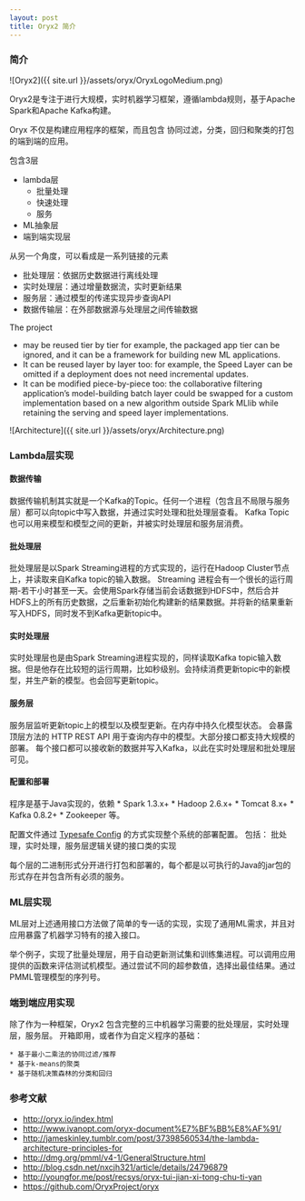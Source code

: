 ```yaml
---
layout: post
title: Oryx2 简介
---
```


<!--  -->
<!--  -->
<!--  _ __    __     __      ____    ___     ___   _____   __  __    ___     -->
<!-- /\`'__\/'__`\ /'__`\   /',__\  / __`\ /' _ `\/\ '__`\/\ \/\ \ /' _ `\   -->
<!-- \ \ \//\  __//\ \L\.\_/\__, `\/\ \L\ \/\ \/\ \ \ \L\ \ \ \_\ \/\ \/\ \  -->
<!--  \ \_\\ \____\ \__/.\_\/\____/\ \____/\ \_\ \_\ \ ,__/\ \____/\ \_\ \_\ -->
<!--   \/_/ \/____/\/__/\/_/\/___/  \/___/  \/_/\/_/\ \ \/  \/___/  \/_/\/_/ -->
<!--                                                 \ \_\                   -->
<!--                                                  \/_/                   -->
<!--  -->

### 简介

![Oryx2]({{ site.url }}/assets/oryx/OryxLogoMedium.png)


Oryx2是专注于进行大规模，实时机器学习框架，遵循lambda规则，基于Apache Spark和Apache Kafka构建。

Oryx 不仅是构建应用程序的框架，而且包含 协同过滤，分类，回归和聚类的打包的端到端的应用。

包含3层
  * lambda层
    * 批量处理
    * 快速处理
    * 服务
  * ML抽象层
  * 端到端实现层

从另一个角度，可以看成是一系列链接的元素
  * 批处理层：依据历史数据进行离线处理
  * 实时处理层：通过增量数据流，实时更新结果
  * 服务层：通过模型的传递实现异步查询API
  * 数据传输层：在外部数据源与处理层之间传输数据

The project
  * may be reused tier by tier for example, the packaged app tier can be ignored, and it can be a framework for building new ML applications.
  * It can be reused layer by layer too: for example, the Speed Layer can be omitted if a deployment does not need incremental updates.
  * It can be modified piece-by-piece too: the collaborative filtering application’s model-building batch layer could be swapped for a custom implementation based on a new algorithm outside Spark MLlib while retaining the serving and speed layer implementations.

![Architecture]({{ site.url }}/assets/oryx/Architecture.png)

### Lambda层实现

#### 数据传输

  数据传输机制其实就是一个Kafka的Topic。任何一个进程（包含且不局限与服务层）都可以向topic中写入数据，并通过实时处理和批处理层查看。
  Kafka Topic也可以用来模型和模型之间的更新，并被实时处理层和服务层消费。

#### 批处理层

  批处理层是以Spark Streaming进程的方式实现的，运行在Hadoop Cluster节点上，并读取来自Kafka topic的输入数据。 Streaming 进程会有一个很长的运行周期-若干小时甚至一天。会使用Spark存储当前会话数据到HDFS中，然后合并HDFS上的所有历史数据，之后重新初始化构建新的结果数据。并将新的结果重新写入HDFS，同时发不到Kafka更新topic中。

#### 实时处理层

  实时处理层也是由Spark Streaming进程实现的，同样读取Kafka topic输入数据。但是他存在比较短的运行周期，比如秒级别。会持续消费更新topic中的新模型，并生产新的模型。也会回写更新topic。

#### 服务层

  服务层监听更新topic上的模型以及模型更新。在内存中持久化模型状态。
  会暴露顶层方法的 HTTP REST API 用于查询内存中的模型。大部分接口都支持大规模的部署。
  每个接口都可以接收新的数据并写入Kafka，以此在实时处理层和批处理层可见。

#### 配置和部署

  程序是基于Java实现的，依赖
    * Spark 1.3.x+
    * Hadoop 2.6.x+
    * Tomcat 8.x+
    * Kafka 0.8.2+
    * Zookeeper 等。

  配置文件通过 [Typesafe Config](https://github.com/typesafehub/config) 的方式实现整个系统的部署配置。
  包括： 批处理，实时处理，服务层逻辑关键的接口类的实现

  每个层的二进制形式分开进行打包和部署的，每个都是以可执行的Java的jar包的形式存在并包含所有必须的服务。

### ML层实现

  ML层对上述通用接口方法做了简单的专一话的实现，实现了通用ML需求，并且对应用暴露了机器学习特有的接入接口。

  举个例子，实现了批量处理层，用于自动更新测试集和训练集进程。可以调用应用提供的函数来评估测试机模型。通过尝试不同的超参数值，选择出最佳结果。通过PMML管理模型的序列号。

### 端到端应用实现

  除了作为一种框架，Oryx2 包含完整的三中机器学习需要的批处理层，实时处理层，服务层。
  开箱即用，或者作为自定义程序的基础：

    * 基于最小二乘法的协同过滤/推荐
    * 基于k-means的聚类
    * 基于随机决策森林的分类和回归

### 参考文献

  * http://oryx.io/index.html
  * http://www.ivanopt.com/oryx-document%E7%BF%BB%E8%AF%91/
  * http://jameskinley.tumblr.com/post/37398560534/the-lambda-architecture-principles-for
  * http://dmg.org/pmml/v4-1/GeneralStructure.html
  * http://blog.csdn.net/nxcjh321/article/details/24796879
  * http://youngfor.me/post/recsys/oryx-tui-jian-xi-tong-chu-ti-yan
  * https://github.com/OryxProject/oryx
